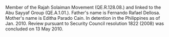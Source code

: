  Member of the Rajah Solaiman Movement (QE.R.128.08.) and linked to the Abu
Sayyaf Group (QE.A.1.01.). Father's name is Fernando Rafael Dellosa. Mother's
name is Editha Parado Cain. In detention in the Philippines as of Jan. 2010. 
Review pursuant to Security Council resolution 1822 (2008) was concluded on 13 
May 2010. 
